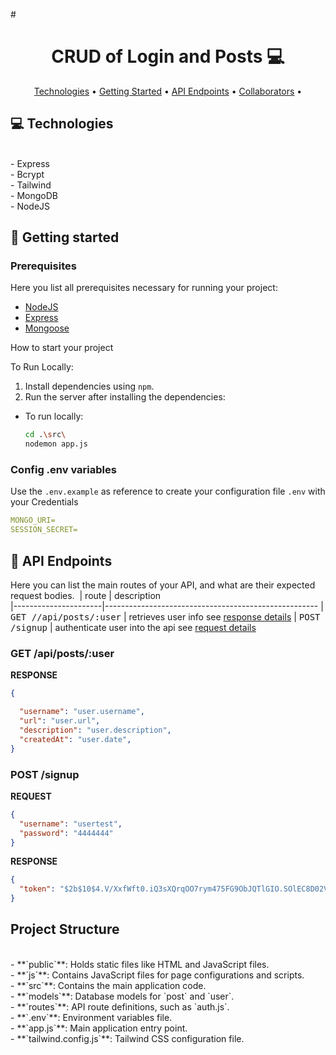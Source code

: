 #<h1 align="center" style="font-weight: bold;">CRUD of Login and Posts 💻</h1>

<p align="center">
 <a href="#tech">Technologies</a> • 
 <a href="#started">Getting Started</a> • 
 <a href="#routes">API Endpoints</a> •
 <a href="#structure">Collaborators</a> •
</p>



<h2 id="tech">💻 Technologies</h2>
<br>- Express
<br>- Bcrypt
<br>- Tailwind
<br>- MongoDB
<br>- NodeJS

<h2 id="started">🚀 Getting started</h2>
<h3>Prerequisites</h3>

Here you list all prerequisites necessary for running your project:

- [NodeJS](https://github.com/)
- [Express](https://www.npmjs.com/package/express)
- [Mongoose](https://www.npmjs.com/package/mongoose)

How to start your project


To Run Locally:
1. Install dependencies using `npm`.
2. Run the server after installing the dependencies:

- To run locally:
     ```bash
     cd .\src\
     nodemon app.js
     ```


<h3>Config .env variables</h2>

Use the `.env.example` as reference to create your configuration file `.env` with your Credentials

```yaml
MONGO_URI=
SESSION_SECRET=
```

<h2 id="routes">📍 API Endpoints</h2>

Here you can list the main routes of your API, and what are their expected request bodies.
​
| route               | description                                          
|----------------------|-----------------------------------------------------
| <kbd>GET //api/posts/:user</kbd>     | retrieves user info see [response details](#get-auth-detail)
| <kbd>POST /signup</kbd>     | authenticate user into the api see [request details](#post-auth-detail)

<h3 id="get-auth-detail">GET /api/posts/:user</h3>

**RESPONSE**
```json
{

  "username": "user.username",
  "url": "user.url",
  "description": "user.description",
  "createdAt": "user.date",
}
```

<h3 id="post-auth-detail">POST /signup</h3>

**REQUEST**
```json
{
  "username": "usertest",
  "password": "4444444"
}
```

**RESPONSE**
```json
{
  "token": "$2b$10$4.V/XxfWft0.iQ3sXQrqOO7rym475FG9ObJQTlGIO.SOlEC8D02Vi"
}
```

<h2 id='structure'>Project Structure </h2>
<br>- **`public`**: Holds static files like HTML and JavaScript files.
 <br> - **`js`**: Contains JavaScript files for page configurations and scripts.
<br>- **`src`**: Contains the main application code.
 <br> - **`models`**: Database models for `post` and `user`.
<br>  - **`routes`**: API route definitions, such as `auth.js`.
<br>- **`.env`**: Environment variables file.
<br>- **`app.js`**: Main application entry point.
<br>- **`tailwind.config.js`**: Tailwind CSS configuration file.

